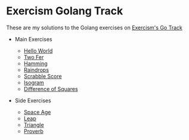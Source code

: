 # Exercism Golang Track

These are my solutions to the Golang exercises on [Exercism's Go Track](https://exercism.io/tracks/go)

- Main Exercises
    - [Hello World](main-exercises/hello-world/README.md)
    - [Two Fer](main-exercises/two-fer/README.md)
    - [Hamming](main-exercises/hamming/README.md)
    - [Raindrops](main-exercises/raindrops/README.md)
    - [Scrabble Score](main-exercises/scrabble-score/README.md)
    - [Isogram](main-exercises/isogram/README.md)
    - [Difference of Squares](main-exercises/difference-of-squares/README.md)

- Side Exercises
    - [Space Age](side-exercises/space-age/README.md)
    - [Leap](side-exercises/leap/README.md)
    - [Triangle](side-exercises/triangle/README.md)
    - [Proverb](side-exercises/proverb/README.md)